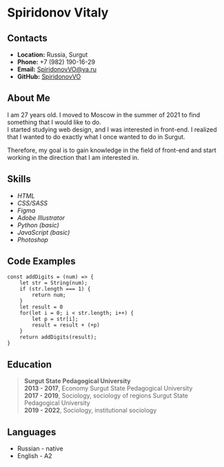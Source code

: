 # Spiridonov Vitaly
## Contacts
- **Location:** Russia, Surgut
- **Phone:** +7 (982) 190-16-29
- **Email:** SpiridonovVO@ya.ru
- **GitHub:** [SpiridonovVO](https://github.com/SpiridonovVO)
## About Me
I am 27 years old. I moved to Moscow in the summer of 2021 to find something that I would like to do.\
I started studying web design, and I was interested in front-end. I realized that I wanted to do exactly what I once wanted to do in Surgut.

Therefore, my goal is to gain knowledge in the field of front-end and start working in the direction that I am interested in.
## Skills
- *HTML*
- *CSS/SASS*
- *Figma*
- *Adobe Illustrator*
- *Python (basic)*
- *JavaScript (basic)*
- *Photoshop*
## Code Examples
```
const addDigits = (num) => {
    let str = String(num);
    if (str.length === 1) {
        return num;
    }
    let result = 0
    for(let i = 0; i < str.length; i++) {
        let p = str[i];
        result = result + (+p)
    }
    return addDigits(result);
}
```
## Education
> **Surgut State Pedagogical University**\
> __2013 - 2017__, Economy
> Surgut State Pedagogical University\
> __2017 - 2019__, Sociology, sociology of regions
> Surgut State Pedagogical University\
> __2019 - 2022__, Sociology, institutional sociology
## Languages
- Russian - native
- English - A2
